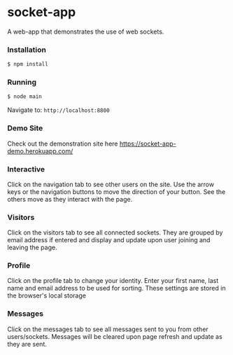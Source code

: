# socket-app
A web-app that demonstrates the use of web sockets.

### Installation
```sh
$ npm install
```

### Running
```sh
$ node main
```

Navigate to: `http://localhost:8800`

### Demo Site
Check out the demonstration site here https://socket-app-demo.herokuapp.com/

### Interactive
Click on the navigation tab to see other users on the site. Use the arrow keys or the navigation buttons to move the direction of your button. See the others move as they interact with the page.

### Visitors
Click on the visitors tab to see all connected sockets. They are grouped by email address if entered and display and update upon user joining and leaving the page.

### Profile
Click on the profile tab to change your identity. Enter your first name, last name and email address to be used for sorting. These settings are stored in the browser's local storage

### Messages
Click on the messages tab to see all messages sent to you from other users/sockets. Messages will be cleared upon page refresh and update as they are sent.
